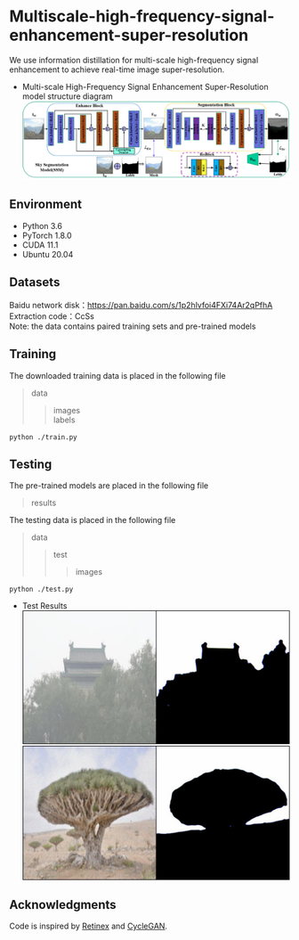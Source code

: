 # Multiscale-high-frequency-signal-enhancement-super-resolution
We use information distillation for multi-scale high-frequency signal enhancement to achieve real-time image super-resolution.
* Multi-scale High-Frequency Signal Enhancement Super-Resolution model structure diagram<br>
![image](https://github.com/ChengChen-ai/Sky-Segmentation/blob/main/data/MAG/%E5%9B%BE%E7%89%871.png)  


## Environment
* Python 3.6 <br>
* PyTorch 1.8.0 <br>
* CUDA 11.1 <br>
* Ubuntu 20.04 <br>

## Datasets
Baidu network disk：https://pan.baidu.com/s/1p2hlvfoi4FXi74Ar2qPfhA 
Extraction code：CcSs  
Note: the data contains paired training sets and pre-trained models

## Training
The downloaded training data is placed in the following file  
>data
>>images  
>>labels

    python ./train.py


## Testing
The pre-trained models are placed in the following file
>results  

The testing data is placed in the following file  
>data
>>test
>>>images  

    python ./test.py  

* Test Results  
![image](https://github.com/ChengChen-ai/Sky-Segmentation/blob/main/data/MAG/test_1.jpg)  
![image](https://github.com/ChengChen-ai/Sky-Segmentation/blob/main/data/MAG/test_2.jpg)
## Acknowledgments
Code is inspired by [Retinex](https://github.com/weichen582/RetinexNet) and [CycleGAN](https://github.com/junyanz/pytorch-CycleGAN-and-pix2pix).

